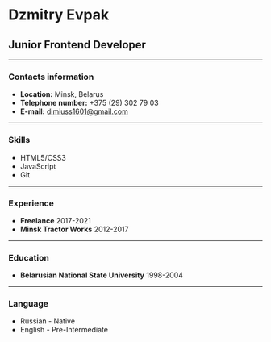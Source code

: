 # Dzmitry Evpak

## Junior Frontend Developer
---
### Contacts information
* **Location:** Minsk, Belarus
* **Telephone number:** +375 (29) 302 79 03
* **E-mail:** dimiuss1601@gmail.com
---
### Skills
* HTML5/CSS3
* JavaScript
* Git
---
### Experience
* **Freelance** 2017-2021
* **Minsk Tractor Works** 2012-2017
---
### Education
* **Belarusian National State University** 1998-2004
---
### Language
* Russian - Native
* English - Pre-Intermediate